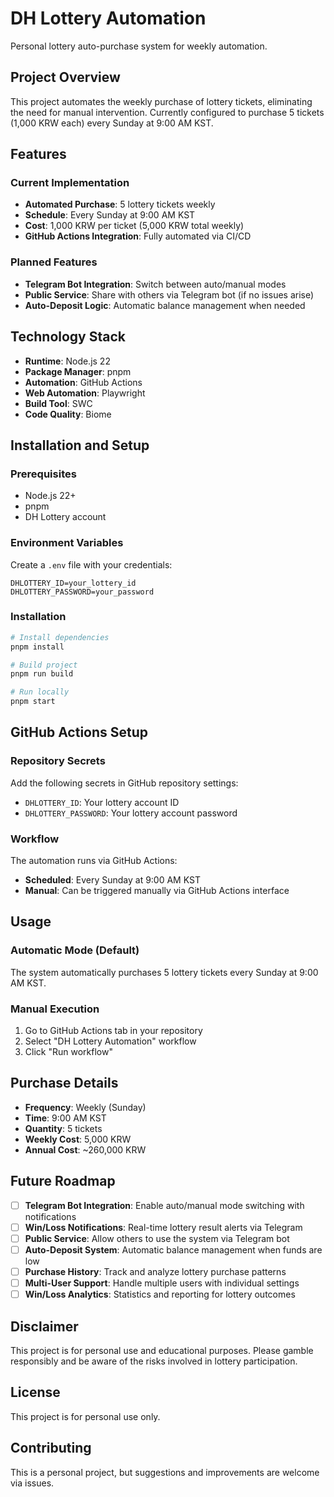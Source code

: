 # DH Lottery Automation

Personal lottery auto-purchase system for weekly automation.

## Project Overview

This project automates the weekly purchase of lottery tickets, eliminating the need for manual intervention. Currently configured to purchase 5 tickets (1,000 KRW each) every Sunday at 9:00 AM KST.

## Features

### Current Implementation

- **Automated Purchase**: 5 lottery tickets weekly
- **Schedule**: Every Sunday at 9:00 AM KST
- **Cost**: 1,000 KRW per ticket (5,000 KRW total weekly)
- **GitHub Actions Integration**: Fully automated via CI/CD

### Planned Features

- **Telegram Bot Integration**: Switch between auto/manual modes
- **Public Service**: Share with others via Telegram bot (if no issues arise)
- **Auto-Deposit Logic**: Automatic balance management when needed

## Technology Stack

- **Runtime**: Node.js 22
- **Package Manager**: pnpm
- **Automation**: GitHub Actions
- **Web Automation**: Playwright
- **Build Tool**: SWC
- **Code Quality**: Biome

## Installation and Setup

### Prerequisites

- Node.js 22+
- pnpm
- DH Lottery account

### Environment Variables

Create a `.env` file with your credentials:

```env
DHLOTTERY_ID=your_lottery_id
DHLOTTERY_PASSWORD=your_password
```

### Installation

```bash
# Install dependencies
pnpm install

# Build project
pnpm run build

# Run locally
pnpm start
```

## GitHub Actions Setup

### Repository Secrets

Add the following secrets in GitHub repository settings:

- `DHLOTTERY_ID`: Your lottery account ID
- `DHLOTTERY_PASSWORD`: Your lottery account password

### Workflow

The automation runs via GitHub Actions:

- **Scheduled**: Every Sunday at 9:00 AM KST
- **Manual**: Can be triggered manually via GitHub Actions interface

## Usage

### Automatic Mode (Default)

The system automatically purchases 5 lottery tickets every Sunday at 9:00 AM KST.

### Manual Execution

1. Go to GitHub Actions tab in your repository
2. Select "DH Lottery Automation" workflow
3. Click "Run workflow"

## Purchase Details

- **Frequency**: Weekly (Sunday)
- **Time**: 9:00 AM KST
- **Quantity**: 5 tickets
- **Weekly Cost**: 5,000 KRW
- **Annual Cost**: ~260,000 KRW

## Future Roadmap

- [ ] **Telegram Bot Integration**: Enable auto/manual mode switching with notifications
- [ ] **Win/Loss Notifications**: Real-time lottery result alerts via Telegram
- [ ] **Public Service**: Allow others to use the system via Telegram bot
- [ ] **Auto-Deposit System**: Automatic balance management when funds are low
- [ ] **Purchase History**: Track and analyze lottery purchase patterns
- [ ] **Multi-User Support**: Handle multiple users with individual settings
- [ ] **Win/Loss Analytics**: Statistics and reporting for lottery outcomes

## Disclaimer

This project is for personal use and educational purposes. Please gamble responsibly and be aware of the risks involved in lottery participation.

## License

This project is for personal use only.

## Contributing

This is a personal project, but suggestions and improvements are welcome via issues.
